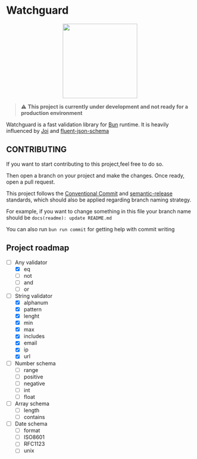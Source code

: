 # Watchguard

<p align="center">
  <img src="https://user-images.githubusercontent.com/709451/182802334-d9c42afe-f35d-4a7b-86ea-9985f73f20c3.png" width="200" />
</p>

> :warning: **This project is currently under development and not ready for a production environment**

Watchguard is a fast validation library for [Bun](https://github.com/oven-sh/bun) runtime. It is heavily influenced by [Joi](https://github.com/hapijs/joi) and [fluent-json-schema](https://github.com/fastify/fluent-json-schema)

## CONTRIBUTING

If you want to start contributing to this project,feel free to do so. 

Then open a branch on your project and make the changes. 
Once ready, open a pull request. 

This project follows the [Conventional Commit](https://www.conventionalcommits.org/en/v1.0.0/) and [semantic-release](https://github.com/semantic-release/semantic-release) standards, which should also be applied regarding branch naming strategy. 

For example, if you want to change something in this file your branch name should be `docs(readme): update README.md`

You can also run `bun run commit` for getting help with commit writing
## Project roadmap
- [ ] Any validator
    - [x] eq 
    - [ ] not
    - [ ] and
    - [ ] or
- [ ] String validator
    - [x] alphanum
    - [x] pattern
    - [x] lenght 
    - [x] min
    - [x] max
    - [x] includes
    - [x] email
    - [x] ip
    - [x] url
- [ ] Number schema
    - [ ] range
    - [ ] positive
    - [ ] negative
    - [ ] int
    - [ ] float
- [ ] Array schema
    - [ ] length
    - [ ] contains
- [ ] Date schema
    - [ ] format
    - [ ] ISO8601
    - [ ] RFC1123
    - [ ] unix 
